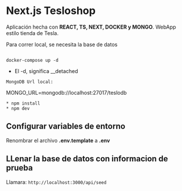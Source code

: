# Next.js Tesloshop
Aplicación hecha con __REACT, TS, NEXT, DOCKER y MONGO__. 
WebApp estilo tienda de Tesla.

Para correr local, se necesita la base de datos
```

docker-compose up -d
```

* El -d, significa __detached
```
MongoDB Url local:
```
MONGO_URL=mongodb://localhost:27017/teslodb

```
* npm install
* npm dev
```
## Configurar variables de entorno
Renombrar el archivo __.env.template__ a __.env__

## LLenar la base de datos con informacion de prueba

Llamara:
```http://localhost:3000/api/seed```